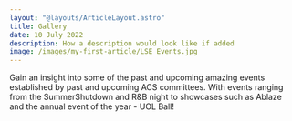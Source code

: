 ```yaml
---
layout: "@layouts/ArticleLayout.astro"
title: Gallery
date: 10 July 2022
description: How a description would look like if added
image: /images/my-first-article/LSE Events.jpg
---
```

Gain an insight into some of the past and upcoming amazing events established by past and upcoming ACS committees. With events ranging from the SummerShutdown and R&B night to showcases such as Ablaze and the annual event of the year - UOL Ball!

